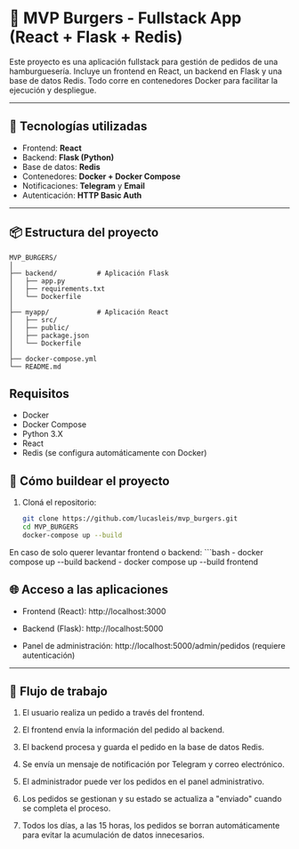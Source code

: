 # 🍔 MVP Burgers - Fullstack App (React + Flask + Redis)

Este proyecto es una aplicación fullstack para gestión de pedidos de una hamburguesería. Incluye un frontend en React, un backend en Flask y una base de datos Redis. Todo corre en contenedores Docker para facilitar la ejecución y despliegue.

---

## 🔧 Tecnologías utilizadas

- Frontend: **React**
- Backend: **Flask (Python)**
- Base de datos: **Redis**
- Contenedores: **Docker + Docker Compose**
- Notificaciones: **Telegram** y **Email**
- Autenticación: **HTTP Basic Auth**

---

## 📦 Estructura del proyecto

```plaintext
MVP_BURGERS/
│
├── backend/          # Aplicación Flask
│   ├── app.py
│   ├── requirements.txt
│   └── Dockerfile
│
├── myapp/            # Aplicación React
│   ├── src/
│   ├── public/
│   ├── package.json
│   └── Dockerfile
│
├── docker-compose.yml
└── README.md
```

## Requisitos

- Docker
- Docker Compose
- Python 3.X
- React
- Redis (se configura automáticamente con Docker)


## 🚀 Cómo buildear el proyecto

1. Cloná el repositorio:
   ```bash
   git clone https://github.com/lucasleis/mvp_burgers.git
   cd MVP_BURGERS
   docker-compose up --build

En caso de solo querer levantar frontend o backend:
    ```bash
    - docker compose up --build backend
    - docker compose up --build frontend


## 🌐 Acceso a las aplicaciones

- Frontend (React): http://localhost:3000

- Backend (Flask): http://localhost:5000

- Panel de administración: http://localhost:5000/admin/pedidos (requiere autenticación)


---

## 🎯 Flujo de trabajo

1. El usuario realiza un pedido a través del frontend.

2. El frontend envía la información del pedido al backend.

3. El backend procesa y guarda el pedido en la base de datos Redis.

4. Se envía un mensaje de notificación por Telegram y correo electrónico.

5. El administrador puede ver los pedidos en el panel administrativo.

6. Los pedidos se gestionan y su estado se actualiza a "enviado" cuando se completa el proceso.

7. Todos los días, a las 15 horas, los pedidos se borran automáticamente para evitar la acumulación de datos innecesarios.
